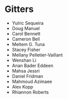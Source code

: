 # Gitters

- Yulric Sequeira
- Doug Manuel
- Carol Bennett
- Cameron Bell
- Meltem G. Tuna
- Stacey Fisher
- Mellany Pelletier-Vaillant
- Wenshan Li
- Anan Bader Eddeen
- Mahsa Jessri
- Daniel Fridman
- Mahmoud Azimaee
- Alex Kopp
- Rhiannon Roberts